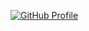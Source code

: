 [![GitHub Profile](https://ghub-profile-emeteil.serveo.net/)](https://emeteil.serveo.net/)
<!--
https://github.com/rzashakeri/beautify-github-profile
-->
